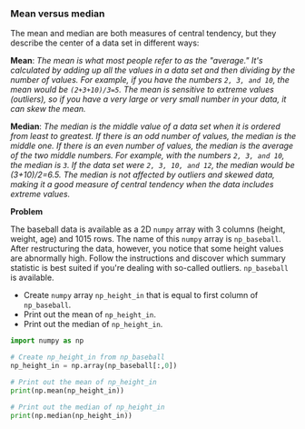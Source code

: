 ### Mean versus median
The mean and median are both measures of central tendency, but they describe the center of a data set in different ways:

**Mean**: *The mean is what most people refer to as the "average." It's calculated by adding up all the values in a data set and then dividing by the number of values. For example, if you have the numbers `2, 3, and 10`, the mean would be `(2+3+10)/3=5`. The mean is sensitive to extreme values (outliers), so if you have a very large or very small number in your data, it can skew the mean.*

**Median**: *The median is the middle value of a data set when it is ordered from least to greatest. If there is an odd number of values, the median is the middle one. If there is an even number of values, the median is the average of the two middle numbers. For example, with the numbers `2, 3, and 10`, the median is `3`. If the data set were `2, 3, 10, and 12`, the median would be (3+10)/2=6.5. The median is not affected by outliers and skewed data, making it a good measure of central tendency when the data includes extreme values.*

**Problem**

The baseball data is available as a 2D `numpy` array with 3 columns (height, weight, age) and 1015 rows. The name of this `numpy` array is `np_baseball`. After restructuring the data, however, you notice that some height values are abnormally high. Follow the instructions and discover which summary statistic is best suited if you're dealing with so-called outliers. `np_baseball` is available.
- Create `numpy` array `np_height_in` that is equal to first column of `np_baseball`.
- Print out the mean of `np_height_in`.
- Print out the median of `np_height_in`.
```python
import numpy as np

# Create np_height_in from np_baseball
np_height_in = np.array(np_baseball[:,0])

# Print out the mean of np_height_in
print(np.mean(np_height_in))

# Print out the median of np_height_in
print(np.median(np_height_in))
```
